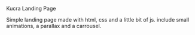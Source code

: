 Kucra Landing Page

Simple landing page made with html, css and a little bit of js.
include small animations, a parallax and a carrousel.
